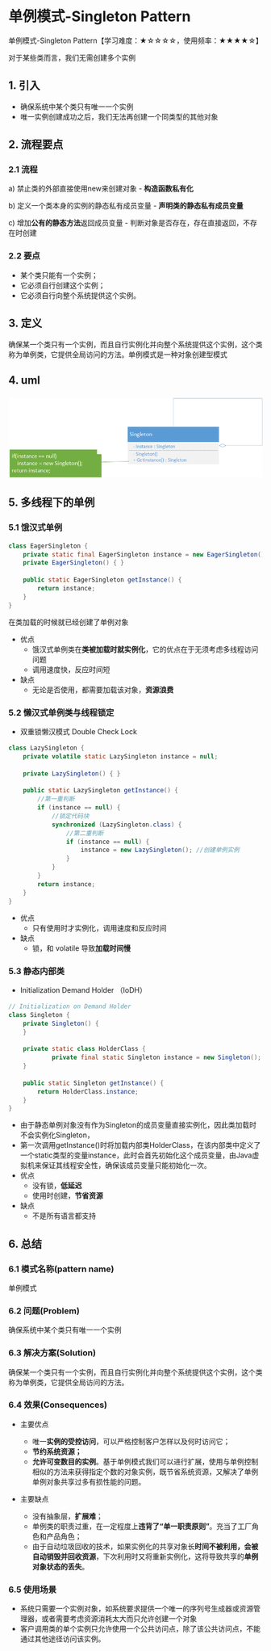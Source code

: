 # 单例模式-Singleton Pattern

单例模式-Singleton Pattern【学习难度：★☆☆☆☆，使用频率：★★★★☆】



对于某些类而言，我们无需创建多个实例

## 1. 引入

- 确保系统中某个类只有唯一一个实例
- 唯一实例创建成功之后，我们无法再创建一个同类型的其他对象

## 2. 流程要点

### 2.1 流程

a) 禁止类的外部直接使用new来创建对象 - **构造函数私有化**

b) 定义一个类本身的实例的静态私有成员变量 - **声明类的静态私有成员变量**

c) 增加**公有的静态方法**返回成员变量 - 判断对象是否存在，存在直接返回，不存在时创建

### 2.2 要点

- 某个类只能有一个实例；
- 它必须自行创建这个实例；
- 它必须自行向整个系统提供这个实例。



## 3. 定义

确保某一个类只有一个实例，而且自行实例化并向整个系统提供这个实例，这个类称为单例类，它提供全局访问的方法。单例模式是一种对象创建型模式



## 4. uml

### ![Singleton Patten](https://raw.githubusercontent.com/XuZhuohao/picture/master/java/Base/design-pattern/4.Singleton-Pattern.png)



## 5. 多线程下的单例

### 5.1 饿汉式单例

```java
class EagerSingleton {   
    private static final EagerSingleton instance = new EagerSingleton();   
    private EagerSingleton() { }   

    public static EagerSingleton getInstance() {  
        return instance;   
    }     
}
```

在类加载的时候就已经创建了单例对象

- 优点
  - 饿汉式单例类在**类被加载时就实例化**，它的优点在于无须考虑多线程访问问题
  - 调用速度快，反应时间短
- 缺点
  - 无论是否使用，都需要加载该对象，**资源浪费**



### 5.2 懒汉式单例类与线程锁定

- 双重锁懒汉模式 Double Check Lock

```java
class LazySingleton {   
    private volatile static LazySingleton instance = null;   

    private LazySingleton() { }   

    public static LazySingleton getInstance() {   
        //第一重判断  
        if (instance == null) {  
            //锁定代码块  
            synchronized (LazySingleton.class) {  
                //第二重判断  
                if (instance == null) {  
                    instance = new LazySingleton(); //创建单例实例  
                }  
            }  
        }  
        return instance;   
    }  
}
```

- 优点
  - 只有使用时才实例化，调用速度和反应时间
- 缺点
  - 锁，和 volatile 导致**加载时间慢**



### 5.3 静态内部类

- Initialization Demand Holder （IoDH）

```java
// Initialization on Demand Holder  
class Singleton {  
    private Singleton() {  
    }  

    private static class HolderClass {  
            private final static Singleton instance = new Singleton();  
    }  

    public static Singleton getInstance() {  
        return HolderClass.instance;  
    }
}
```

- 由于静态单例对象没有作为Singleton的成员变量直接实例化，因此类加载时不会实例化Singleton，
- 第一次调用getInstance()时将加载内部类HolderClass，在该内部类中定义了一个static类型的变量instance，此时会首先初始化这个成员变量，由Java虚拟机来保证其线程安全性，确保该成员变量只能初始化一次。
- 优点
  - 没有锁，**低延迟**
  - 使用时创建，**节省资源**
- 缺点
  - 不是所有语言都支持



## 6. 总结

### 6.1 模式名称(pattern name)

单例模式



### 6.2 问题(Problem)

确保系统中某个类只有唯一一个实例



### 6.3 解决方案(Solution)

确保某一个类只有一个实例，而且自行实例化并向整个系统提供这个实例，这个类称为单例类，它提供全局访问的方法。



### 6.4 效果(Consequences)

- 主要优点
  - 唯一**实例的受控访问**，可以严格控制客户怎样以及何时访问它；
  - **节约系统资源；**
  - **允许可变数目的实例**。基于单例模式我们可以进行扩展，使用与单例控制相似的方法来获得指定个数的对象实例，既节省系统资源，又解决了单例单例对象共享过多有损性能的问题。

- 主要缺点
  - 没有抽象层，**扩展难**；
  -  单例类的职责过重，在一定程度上**违背了“单一职责原则”**。充当了工厂角色和产品角色；
  - 由于自动垃圾回收的技术，如果实例化的共享对象长**时间不被利用，会被自动销毁并回收资源**，下次利用时又将重新实例化，这将导致共享的**单例对象状态的丢失**。

### 6.5 使用场景

- 系统只需要一个实例对象，如系统要求提供一个唯一的序列号生成器或资源管理器，或者需要考虑资源消耗太大而只允许创建一个对象
-  客户调用类的单个实例只允许使用一个公共访问点，除了该公共访问点，不能通过其他途径访问该实例。